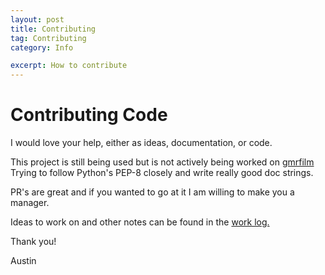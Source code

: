 ```yaml
---
layout: post
title: Contributing
tag: Contributing
category: Info

excerpt: How to contribute
---
```

# Contributing Code

I would love your help, either as ideas, documentation, or code.

This project is still being used but is not actively being worked on [gmrfilm](https://github.com/openafox/put_app)
Trying to follow Python's PEP-8 closely and write really good doc strings.

PR's are great and if you wanted to go at it I am willing to make you a manager.

Ideas to work on and other notes can be found in the [work log.]({{site.baseurl}}/info/log)

Thank you!

Austin
